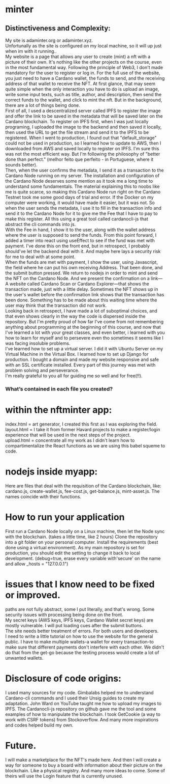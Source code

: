 # minter
## Distinctiveness and Complexity:  
My site is adaminter.org or adaminter.xyz.  
Unfortunally as the site is configured on my local machine, so it will up just when im with it running..  
My website is a page that allows any user to create (mint) a nft with a picture of their own. It's nothing like the other projects on the course, even in the most fundamental way. Following the principle of Web3, I don't made mandatory for the user to register or log in. For the full use of the website, you just need to have a Cardano wallet, the funds to send, and the receiving address of that wallet to receive the NFT. At first glance, that may seem quite simple when the only interaction you have to do is upload an image, write some input texts, such as title, author, and description, then send the correct funds to the wallet, and click to mint the nft. But in the background, there are a lot of things being done.  
First of all, I used a descentralized server called IPFS to register the image and offer the link to be saved in the metadata that will be saved later on the Cardano blockchain. To register on IPFS first, when I was just locally programing, I uploaded the image to the backend and then saved it locally, then used the URL to get the file stream and send it to the IPFS to be registered.  When I went to production, I found out that "default_storage" could not be used in production, so I learned how to update to AWS, then I downloaded from AWS and saved locally to register on IPFS. I'm sure this was not the most efficient way. But I'm following the philosophy of "better done than perfect." (melhor feito que perfeito - in Portuguese, where it sounds better).  
Then, when the user confirms the metadata, I send it as a transaction to the Cardano Node running on my server. The installation and configuration of the Cardano Node deserves some mention as it took me a long time to understand some fundamentals. The material explaining this to noobs like me is quite scarce, so making this Cardano Node run right on the Cardano Testnet took me some good days of trial and error. If the Docker on my computer were working, it would have made it easier, but it was not.  So when the user sends the metadata, I use it to fill in the transaction info and send it to the Cardano Node for it to give me the Fee that I have to pay to make this register. All this using a great tool called cardanocli-js that abstract the cli commands into js.  
With the Fee in hand, I show it to the user, along with the wallet address where the user is supposed to send the funds. From this point forward, I added a timer into react using useEffect to see if the fund was met with payment. I've done this on the front end, but in retrospect, I probably should've let the backend deal with it. And maybe here lays a security risk for me to deal with at some point.  
When the funds are met with payment, I show the user, using Javascript, the field where he can put his own receiving Address. That been done, and the submit button pressed. We return to nodejs in order to mint and send the NFT on the Cardano Node. And we present the confirmation on a link— A website called Cardano Scan or Cardano Explorer—that shows the transaction made, just with a little delay. Sometimes the NFT shows up in the user's wallet before the confirmation link shows that the transaction has been done. Something has to be made about this waiting time where the user may think that the transaction did not work.  
Looking back in retrospect, I have made a lot of suboptimal choices, and that even shows clearly in the way the code is dispersed inside the repository. But I'm pretty proud of how far I've come from not remembering anything about programming at the beginning of this course, and now that I've learned a lot with your great classes, and even better, i learned with you how to learn for myself and to persevere even tho sometimes it seems like I was facing insoluble problems.  
I've learned how to set up a virtual server. I did it with Ubuntu Server on my Virtual Machine in the Virtual Box. I learned how to set up Django for production. I bought a domain and made my website responsive and safe with an SSL certificate installed. Every part of this journey was met with problem solving and perseverance.  
I'm really grateful to you all for guiding me so well and for free(!!).  
### What’s contained in each file you created?
# within the nftminter app:
index.html = art generator, I created this first as I was exploring the field.
layout.html = I take it from former Havard projects to make a register/login experience that will be used in the next steps of the project.  
upload.html = concentrate all my work as I didn't learn how to compartimentalize the React functions as we are using this babel squeme to code.
# nodejs inside myapp:
Here are files that deal with the requisition of the Cardano blockchain, like:  
cardano.js, create-wallet.js, fee-cost.js, get-balance.js, mint-asset.js.
The names coincide with their functions.
# How to run your application
First run a Cardano Node locally on a Linux machine, then
let the Node sync with the blockchain. (takes a little time, like 2 hours)
Clone the repository into a git folder on your personal computer.
Install the requirements (best done using a virtual environment).
As my main repository is set for production, you should edit the setting to change it back to local development. (debug=true, erase every variable with'secure' on the name and allow _hosts = "127.0.0.1")
# issues that I know need to be fixed or improved.
paths are not fully abstract, some I put literally, and that's wrong.
Some security issues with processing being done on the front.  
My secret keys (AWS keys, IPFS keys, Cardano Wallet secret keys) are mostly vulnerable.
I will put loading cues after the submit buttons.  
The site needs better treatment of errors. For both users and developers.  
I need to write a little tutorial on how to use the website for the general public.
I have to make multiple wallets-a wallet for every transaction-to make sure that different payments don't interfere with each other. We didn't do that from the get-go because the testing process would create a lot of unwanted wallets.
# Disclosure of code origins:  
I used many sources for my code. Gimbalabs helped me to understand Cardano-cli commands and I used their Unsig guides to create my adaptation. John Ward on YouTube taught me how to upload my images to IPFS. The Cardanocli-js repository on github gave me the tool and some examples of how to manipulate the blockchain. I took GetCookie (a way to work with CSRF tokens) from Stockoverflow. And many more inspirations and codes helped build my own.
# Future.
I will make a marketplace for the NFT's made here. And then I will create a way for someone to buy a board with information about their picture on the blockchain. Like a physical registry. And many more ideas to come. Some of theirs will use the Login feature that is currently unused.  